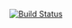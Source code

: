[![Build Status](https://travis-ci.org/MEZk/JettyHelloWorld.svg?branch=master)](https://travis-ci.org/MEZk/JettyHelloWorld)
